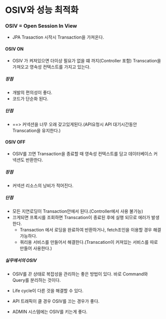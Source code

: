 # OSIV와 성능 최적화

### OSIV = Open Session In View



- JPA Trasaction 시작시 Transaction을 가져온다.



#### OSIV ON

- OSIV 가 켜져있으면 더이상 필요가 없을 떄 까지(Controller 포함) Transcation을 가져오고 영속성 컨텍스트를 가지고 있는다.

##### 장점

- 개발의 편의성이 좋다.
- 코드가 단순화 된다.

##### 단점

- ==> 커넥션을 너무 오래 갖고있게된다.(API요청시 API 대기시간동안 Transcation을 유지한다.)



#### OSIV OFF

- OSIV를 끄면 Transaction을 종료할 때 영속성 컨텍스트를 담고 데이터베이스 커넥션도 반환한다.

##### 장점

- 커넥션 리소스의 낭비가 적어진다.

##### 단점

- 모든 지연로딩이 Transaction안에서 된다.(Controller에서 사용 불가능)
- 끄게되면 프록시를 조회하면 Transcation이 종료된 후에 실행 되므로 에러가 발생한다.
  - Transaction 에서 로딩을 완료하여 반환하거나, fetch조인을 이용할 경우 해결 가능하다.
  - 쿼리용 서비스를 만들어서 해결한다.(Transcation이 커져있는 서비스를 따로 만들어 사용한다.)





##### 실무에서의 OSIV

- OSIV를 끈 상태로 복잡성을 관리하는 좋은 방법이 있다. 바로 Command와 Query를 분리하는 것이다.

- Life cycle이 다른 것을 해결할 수 있다.

- API 트래픽이 클 경우 OSIV를 끄는 경우가 좋다.

- ADMIN 시스템에는 OSIV를 키는게 좋다.

  









